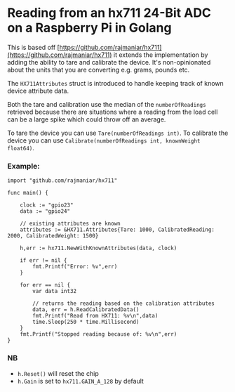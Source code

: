 # Reading from an hx711 24-Bit ADC on a Raspberry Pi in Golang

This is based off [https://github.com/rajmaniar/hx711](https://github.com/rajmaniar/hx711) it extends the implementation
by adding the ability to tare and calibrate the device. It's non-opinionated about the units that you are converting
e.g. grams, pounds etc.

The `HX711Attributes` struct is introduced to handle keeping track of known device attribute data.

Both the tare and calibration use the median of the `numberOfReadings` retrieved because there are situations where a reading
from the load cell can be a large spike which could throw off an average.

To tare the device you can use `Tare(numberOfReadings int)`.
To calibrate the device you can use `Calibrate(numberOfReadings int, knownWeight float64)`.

### Example:

```
import "github.com/rajmaniar/hx711"

func main() {
    
    clock := "gpio23"
    data := "gpio24"
    
    // existing attributes are known
    attributes := &HX711.Attributes{Tare: 1000, CalibratedReading: 2000, CalibratedWeight: 1500}
    
    h,err := hx711.NewWithKnownAttributes(data, clock)
    
    if err != nil {
        fmt.Printf("Error: %v",err)
    }
    
    for err == nil {
        var data int32
    
        // returns the reading based on the calibration attributes
        data, err = h.ReadCalibratedData()
        fmt.Printf("Read from HX711: %v\n",data)
        time.Sleep(250 * time.Millisecond)
    }
    fmt.Printf("Stopped reading because of: %v\n",err)
}

```

### NB
* `h.Reset()` will reset the chip
* `h.Gain` is set to `hx711.GAIN_A_128` by default
